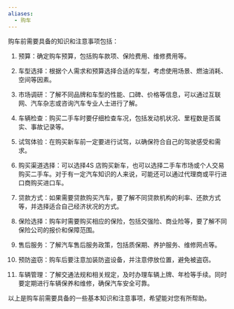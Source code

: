 ```yaml
---
aliases:
  - 购车
---
```




购车前需要具备的知识和注意事项包括：

1. 预算：确定购车预算，包括购车款项、保险费用、维修费用等。

2. 车型选择：根据个人需求和预算选择合适的车型，考虑使用场景、燃油消耗、空间等因素。

3. 市场调研：了解不同品牌和车型的性能、口碑、价格等信息，可以通过互联网、汽车杂志或咨询汽车专业人士进行了解。

4. 车辆检查：购买二手车时要仔细检查车况，包括发动机状况、里程数是否属实、事故记录等。

5. 试驾体验：在购买新车前一定要进行试驾，以确保符合自己的驾驶感受和需求。

6. 购买渠道选择：可以选择4S 店购买新车，也可以选择二手车市场或个人交易购买二手车。对于有一定汽车知识的人来说，可能还可以通过代理商或平行进口商购买进口车。
7. 贷款方式：如果需要贷款购买汽车，要了解不同贷款机构的利率、还款方式等，并选择适合自己经济状况的方式。

8. 保险选择：购车时需要购买相应的保险，包括交强险、商业险等，要了解不同保险公司的报价和保障范围。

9. 售后服务：了解汽车售后服务政策，包括质保期、养护服务、维修网点等。

10. 预防盗窃：购车后要注意加装防盗设备，并注意停放位置，避免被盗窃。

11. 车辆管理：了解交通法规和相关规定，及时办理车辆上牌、年检等手续。同时要定期进行车辆保养和维修，确保汽车安全可靠。

以上是购车前需要具备的一些基本知识和注意事项，希望能对您有所帮助。
